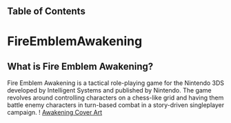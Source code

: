 ## Table of Contents
# FireEmblemAwakening
## What is Fire Emblem Awakening?
Fire Emblem Awakening is a tactical role-playing game for the Nintendo 3DS developed by Intelligent Systems and published by Nintendo. The game revolves around controlling characters on a chess-like grid and having them battle enemy characters in turn-based combat in a story-driven singleplayer campaign.
! [Awakening Cover Art](pictures/cover.jpg?raw=true)
